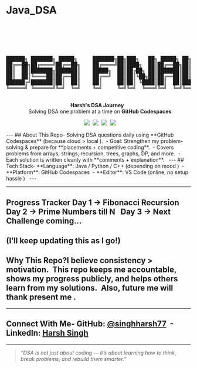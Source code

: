 # Java_DSA<h1 align="center">    
<pre>  
██████╗ ███████╗ █████╗     ███████╗██╗███╗   ██╗ █████╗ ██╗     
██╔══██╗██╔════╝██╔══██╗    ██╔════╝██║████╗  ██║██╔══██╗██║     
██║  ██║███████╗███████║    █████╗  ██║██╔██╗ ██║███████║██║     
██║  ██║╚════██║██╔══██║    ██╔══╝  ██║██║╚██╗██║██╔══██║██║     
██████╔╝███████║██║  ██║    ██║     ██║██║ ╚████║██║  ██║███████╗
╚═════╝ ╚══════╝╚═╝  ╚═╝    ╚═╝     ╚═╝╚═╝  ╚═══╝╚═╝  ╚═╝╚══════╝
                                                                 
</pre></h1>
<p align="center">  <b>Harsh's DSA Journey </b>    <br>  Solving DSA one problem at a time on <b>GitHub Codespaces</b> </p>
<p align="center">  <img src="https://img.shields.io/badge/Language-Java%20%7C%20Python%20%7C%20C++-brightgreen?style=for-the-badge">  <img src="https://img.shields.io/badge/Editor-VS%20Code-blue?style=for-the-badge&logo=visualstudiocode">  <img src="https://img.shields.io/badge/Platform-GitHub%20Codespaces-lightgrey?style=for-the-badge&logo=github">  <img src="https://img.shields.io/badge/Consistency- %20Daily-brightred?style=for-the-badge"></p>
---
## About This Repo- Solving DSA questions daily using **GitHub Codespaces** (because cloud > local ).  - Goal: Strengthen my problem-solving & prepare for **placements + competitive coding**.  - Covers problems from arrays, strings, recursion, trees, graphs, DP, and more.  - Each solution is written cleanly with **comments + explanation**.  
---
## Tech Stack- **Language**: Java / Python / C++ (depending on mood )  - **Platform**: GitHub Codespaces  - **Editor**: VS Code (online, no setup hassle )  
---

---
## Progress Tracker Day 1 → Fibonacci Recursion   Day 2 → Prime Numbers till N   Day 3 → Next Challenge coming...  
(I’ll keep updating this as I go!)  
---
## Why This Repo?I believe **consistency > motivation**.  This repo keeps me accountable, shows my progress publicly, and helps others learn from my solutions.  Also, future me will thank present me .  
---
## Connect With Me- GitHub: [@singhharsh77](https://github.com/singhharsh77)  - LinkedIn: [Harsh Singh](https://www.linkedin.com/in/harsh-singh-7813322488)  
---
> *“DSA is not just about coding — it’s about learning how to think, break problems, and rebuild them smarter.”*  